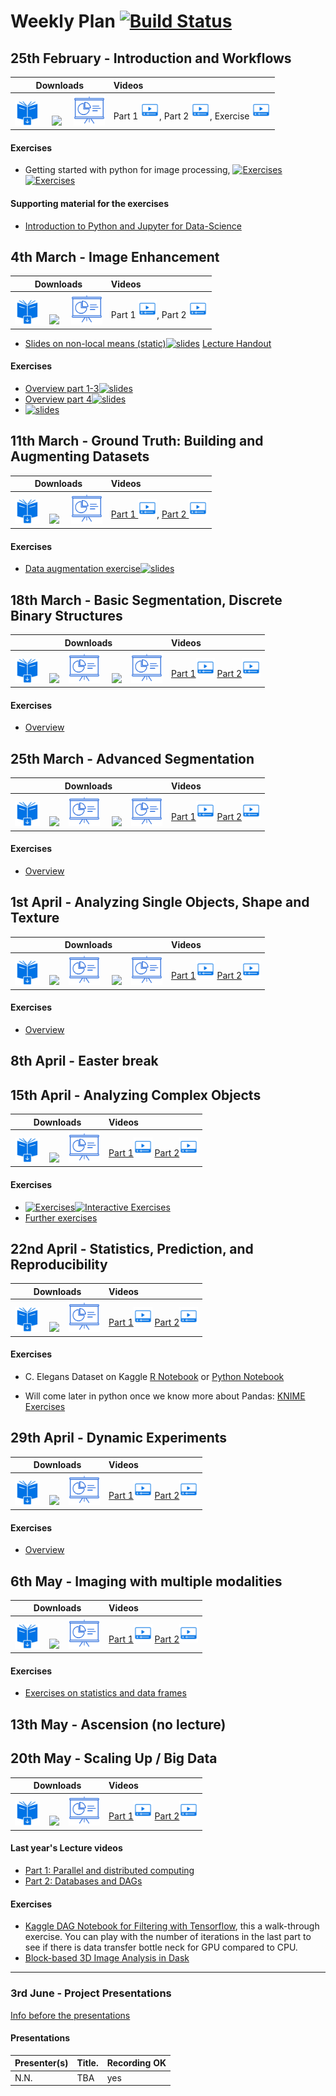 # Weekly Plan [![Build Status](https://www.travis-ci.com/ImagingLectures/Quantitative-Big-Imaging-2021.svg?branch=main)](https://www.travis-ci.com/ImagingLectures/Quantitative-Big-Imaging-2021)

## 25th February - Introduction and Workflows

| Downloads| Videos |
|:---:|:---|
| <a href="https://imaginglectures.github.io/Quantitative-Big-Imaging-2021/QBI-Lecture01-Introduction.pdf"><img src="figures/downloadbook.svg" height="40px"/></a> &nbsp;&nbsp;&nbsp; [<img src="https://upload.wikimedia.org/wikipedia/commons/3/38/Jupyter_logo.svg" height="50px"/>](https://nbviewer.jupyter.org/github/ImagingLectures/Quantitative-Big-Imaging-2021/blob/main/Lectures/Lecture-01/01-Introduction.ipynb) &nbsp;&nbsp;&nbsp; [<img src="figures/np_presentation.svg" height="50px"/>](https://nbviewer.jupyter.org/format/slides/github/ImagingLectures/Quantitative-Big-Imaging-2021/blob/main/Lectures/Lecture-01/01-Introduction.ipynb)| Part 1 <a href="https://youtu.be/fKthCxdd61o"><img src="figures/np_video.svg" alt="Part 1" height="30px"/></a>, Part 2 <a href="https://youtu.be/lslXWQA7W58"><img src="figures/np_video.svg" alt="Part 2" height="30px"/></a>, Exercise <a href="https://youtu.be/X0F1Lw5RZh0"><img src="figures/np_video.svg" alt="Exercise" height="30px"/></a>|
 
#### Exercises

- Getting started with python for image processing, [![Exercises](https://img.shields.io/badge/Notebook-Exercises-green.svg)](http://github.com/imaginglectures/Quantitative-Big-Imaging-2021/blob/main/Exercises/01-Images) [![Exercises](https://img.shields.io/badge/Interactive-Exercises-green.svg)](http://mybinder.org/v2/gh/imaginglectures/quantitative-big-imaging-2021/main?filepath=Exercises/01-Images/Assignment_01_Images.ipynb) 

#### Supporting material for the exercises
- [Introduction to Python and Jupyter for Data-Science](https://github.com/jakevdp/PythonDataScienceHandbook)



## 4th March - Image Enhancement 

| Downloads| Videos |
|:---:|:---|
| <a href="https://imaginglectures.github.io/Quantitative-Big-Imaging-2021/QBI-Lecture02-ImageEnhancement.pdf"><img src="figures/downloadbook.svg" height="40px"/></a> &nbsp;&nbsp;&nbsp;[<img src="https://upload.wikimedia.org/wikipedia/commons/3/38/Jupyter_logo.svg" height="50px"/>](https://nbviewer.jupyter.org/github/ImagingLectures/Quantitative-Big-Imaging-2021/blob/main/Lectures/Lecture-02/02-ImageEnhancement.ipynb) &nbsp;&nbsp;&nbsp; [<img src="figures/np_presentation.svg" height="50px"/>](https://nbviewer.jupyter.org/format/slides/github/ImagingLectures/Quantitative-Big-Imaging-2021/blob/main/Lectures/Lecture-02/02-ImageEnhancement.ipynb)| Part 1 <a href="https://youtu.be/MnK9TVsPYmk"><img src="figures/np_video.svg" alt="Part 1" height="30px"/></a>, Part 2 <a href="https://youtu.be/QRIBA9rAV_0"><img src="figures/np_video.svg" alt="Part 2" height="30px"/></a>|

- [Slides on non-local means (static)](https://nbviewer.jupyter.org/format/slides/github/ImagingLectures/Quantitative-Big-Imaging-2020/blob/master/Lectures/Lecture-02/02-NonLocalMeansStudy.ipynb)[![slides](https://img.shields.io/badge/interactive-slides-green.svg)](http://mybinder.org/v2/gh/imaginglectures/quantitative-big-imaging-2021/main?filepath=Lectures/Lecture-02/02-NonLocalMeansStudy.ipynb) [Lecture Handout](https://nbviewer.jupyter.org/github/ImagingLectures/Quantitative-Big-Imaging-2021/blob/main/Lectures/Lecture-02/02-NonLocalMeansStudy.ipynb)

#### Exercises
- [Overview part 1-3](https://nbviewer.jupyter.org/github/ImagingLectures/Quantitative-Big-Imaging-2021/blob/main/Exercises/02-ImageEnhancement/Exercises1-3.ipynb)[![slides](https://img.shields.io/badge/Interactive-Exercises-green.svg)](http://mybinder.org/v2/gh/imaginglectures/quantitative-big-imaging-2021/main?filepath=Exercises/02-ImageEnhancement/Exercises1-3.ipynb)
- [Overview part 4](https://nbviewer.jupyter.org/github/ImagingLectures/Quantitative-Big-Imaging-2021/blob/main/Exercises/02-ImageEnhancement/Exercise4.ipynb)[![slides](https://img.shields.io/badge/Interactive-Exercises-green.svg)](http://mybinder.org/v2/gh/imaginglectures/quantitative-big-imaging-2021/main?filepath=Exercises/02-ImageEnhancement/Exercise4.ipynb)
- [![slides](https://img.shields.io/badge/Launch-image_enhancement_tool-yellow.svg)](http://mybinder.org/v2/gh/imaginglectures/quantitative-big-imaging-2021/main?filepath=Exercises/02-ImageEnhancement/ImageEnhancementPlayground.ipynb)

## 11th March - Ground Truth: Building and Augmenting Datasets

| Downloads| Videos |
|:---:|:---|
| <a href="https://imaginglectures.github.io/Quantitative-Big-Imaging-2021/QBI-Lecture03-Datasets.pdf"><img src="figures/downloadbook.svg" height="40px"/></a> &nbsp;&nbsp;&nbsp;[<img src="https://upload.wikimedia.org/wikipedia/commons/3/38/Jupyter_logo.svg" height="50px"/>](https://nbviewer.jupyter.org/github/ImagingLectures/Quantitative-Big-Imaging-2021/blob/main/Lectures/Lecture-03/03-Datasets.ipynb) &nbsp;&nbsp;&nbsp; [<img src="figures/np_presentation.svg" height="50px"/>](https://nbviewer.jupyter.org/format/slides/github/ImagingLectures/Quantitative-Big-Imaging-2021/blob/main/Lectures/Lecture-03/03-Datasets.ipynb)| <a href="https://youtu.be/SvhupWHEoOQ">Part 1 <img src="figures/np_video.svg" alt="Part 1" height="30px"/></a>, <a href="https://youtu.be/96QBFfNhMoI">Part 2 <img src="figures/np_video.svg" alt="Part 2" height="30px"/></a>|

#### Exercises
- [Data augmentation exercise](https://nbviewer.jupyter.org/github/ImagingLectures/Quantitative-Big-Imaging-2020/blob/master/Exercises/03-augmentation/03-AugmentationExercise.ipynb)[![slides](https://img.shields.io/badge/Interactive-Exercises-green.svg)](http://mybinder.org/v2/gh/imaginglectures/quantitative-big-imaging-2020/master?filepath=Exercises/03-augmentation/03-AugmentationExercise.ipynb)


## 18th March - Basic Segmentation, Discrete Binary Structures

| Downloads| Videos |
|:---:|:---|
| <a href="https://imaginglectures.github.io/Quantitative-Big-Imaging-2021/QBI-Lecture04-BasicSegmentation.pdf"><img src="figures/downloadbook.svg" height="40px"/></a> &nbsp;&nbsp;&nbsp;[<img src="https://upload.wikimedia.org/wikipedia/commons/3/38/Jupyter_logo.svg" height="50px"/>](https://nbviewer.jupyter.org/github/ImagingLectures/Quantitative-Big-Imaging-2021/blob/main/Lectures/Lecture-04/04-BasicSegmentation.ipynb) &nbsp;&nbsp; [<img src="figures/np_presentation.svg" height="50px"/>](https://nbviewer.jupyter.org/format/slides/github/ImagingLectures/Quantitative-Big-Imaging-2021/blob/main/Lectures/Lecture-04/04-BasicSegmenation.ipynb) &nbsp;&nbsp;&nbsp;  [<img src="https://upload.wikimedia.org/wikipedia/commons/3/38/Jupyter_logo.svg" height="50px"/>](https://nbviewer.jupyter.org/github/ImagingLectures/Quantitative-Big-Imaging-2021/blob/main/Lectures/Lecture-04/04-BasicSegmentation_Part2.ipynb) &nbsp;&nbsp; [<img src="figures/np_presentation.svg" height="50px"/>](https://nbviewer.jupyter.org/format/slides/github/ImagingLectures/Quantitative-Big-Imaging-2021/blob/main/Lectures/Lecture-04/04-BasicSegmenation_Part2.ipynb)| <a href="https://youtu.be/9nzLKOiDK6M">Part 1<img src="figures/np_video.svg" alt="Part 1" height="30px"/></a> <a href="https://youtu.be/6ax1_lvo8Gk">Part 2<img src="figures/np_video.svg" alt="Part 2" height="30px"/></a>|

#### Exercises

- [Overview](https://github.com/ImagingLectures/Quantitative-Big-Imaging-2021/blob/main/Exercises/04-Segmentation/04-Overview.md)


## 25th March - Advanced Segmentation

| Downloads| Videos |
|:---:|:---|
| <a href="https://imaginglectures.github.io/Quantitative-Big-Imaging-2021/QBI-Lecture05-AdvancedSegmentation.pdf"><img src="figures/downloadbook.svg" height="40px"/></a> &nbsp;&nbsp;&nbsp;[<img src="https://upload.wikimedia.org/wikipedia/commons/3/38/Jupyter_logo.svg" height="50px"/>](https://nbviewer.jupyter.org/github/ImagingLectures/Quantitative-Big-Imaging-2021/blob/main/Lectures/Lecture-05/05-AdvancedSegmentation.ipynb) &nbsp;&nbsp; [<img src="figures/np_presentation.svg" height="50px"/>](https://nbviewer.jupyter.org/format/slides/github/ImagingLectures/Quantitative-Big-Imaging-2021/blob/main/Lectures/Lecture-05/05-AdvancedSegmentation.ipynb) &nbsp;&nbsp;&nbsp;  [<img src="https://upload.wikimedia.org/wikipedia/commons/3/38/Jupyter_logo.svg" height="50px"/>](https://nbviewer.jupyter.org/github/ImagingLectures/Quantitative-Big-Imaging-2021/blob/main/Lectures/Lecture-05/05-SupervisedSegmentation.ipynb) &nbsp;&nbsp; [<img src="figures/np_presentation.svg" height="50px"/>](https://nbviewer.jupyter.org/format/slides/github/ImagingLectures/Quantitative-Big-Imaging-2021/blob/main/Lectures/Lecture-05/05-SupervisedSegmentation.ipynb)| <a href="https://youtu.be/0v7sA300Dbc">Part 1<img src="figures/np_video.svg" alt="Part 1" height="30px"/></a> <a href="https://youtu.be/8tgReR_U3nI">Part 2<img src="figures/np_video.svg" alt="Part 2" height="30px"/></a>|

#### Exercises

- [Overview](https://github.com/ImagingLectures/Quantitative-Big-Imaging-2021/blob/main/Exercises/05-AdvancedSegmentation/05-Overview.md)

## 1st April - Analyzing Single Objects, Shape and Texture

| Downloads| Videos |
|:---:|:---|
| <a href="https://imaginglectures.github.io/Quantitative-Big-Imaging-2021/QBI-Lecture06-ShapeAnalysis.pdf"><img src="figures/downloadbook.svg" height="40px"/></a> &nbsp;&nbsp;&nbsp;[<img src="https://upload.wikimedia.org/wikipedia/commons/3/38/Jupyter_logo.svg" height="50px"/>](https://nbviewer.jupyter.org/github/ImagingLectures/Quantitative-Big-Imaging-2021/blob/main/Lectures/Lecture-06/06-ShapeAnalysis.ipynb) &nbsp;&nbsp; [<img src="figures/np_presentation.svg" height="50px"/>](https://nbviewer.jupyter.org/format/slides/github/ImagingLectures/Quantitative-Big-Imaging-2021/blob/main/Lectures/Lecture-06/06-ShapeAnalysis.ipynb) &nbsp;&nbsp;&nbsp;  [<img src="https://upload.wikimedia.org/wikipedia/commons/3/38/Jupyter_logo.svg" height="50px"/>](https://nbviewer.jupyter.org/github/ImagingLectures/Quantitative-Big-Imaging-2021/blob/main/Lectures/Lecture-06/06-AdvancedShapeAndTexture.ipynb) &nbsp;&nbsp; [<img src="figures/np_presentation.svg" height="50px"/>](https://nbviewer.jupyter.org/format/slides/github/ImagingLectures/Quantitative-Big-Imaging-2021/blob/main/Lectures/Lecture-06/06-AdvancedShapeAndTexture.ipynb)| <a href="https://youtu.be/IxPojgnYMcQ">Part 1<img src="figures/np_video.svg" alt="Part 1" height="30px"/></a> <a href="https://youtu.be/tHxVhCCYpxc">Part 2<img src="figures/np_video.svg" alt="Part 2" height="30px"/></a>|

#### Exercises

- [Overview](https://github.com/ImagingLectures/Quantitative-Big-Imaging-2021/blob/main/Exercises/06-Shapes/06-Overview.md)

## 8th April - Easter break

## 15th April - Analyzing Complex Objects

| Downloads| Videos |
|:---:|:---|
| <a href="https://imaginglectures.github.io/Quantitative-Big-Imaging-2021/QBI-Lecture07-ComplexShape.pdf"><img src="figures/downloadbook.svg" height="40px"/></a> &nbsp;&nbsp;&nbsp;[<img src="https://upload.wikimedia.org/wikipedia/commons/3/38/Jupyter_logo.svg" height="50px"/>](https://nbviewer.jupyter.org/github/ImagingLectures/Quantitative-Big-Imaging-2021/blob/main/Lectures/Lecture-07/07-ComplexObjects.ipynb) &nbsp;&nbsp; [<img src="figures/np_presentation.svg" height="50px"/>](https://nbviewer.jupyter.org/format/slides/github/ImagingLectures/Quantitative-Big-Imaging-2021/blob/main/Lectures/Lecture-07/07-ComplexObjects.ipynb)  | <a href="https://youtu.be/0MOBX1acqH0">Part 1<img src="figures/np_video.svg" alt="Part 1" height="30px"/></a> <a href="https://youtu.be/wBW8zavr9kY">Part 2<img src="figures/np_video.svg" alt="Part 2" height="30px"/></a>|

#### Exercises
- [![Exercises](https://img.shields.io/badge/Notebook-Exercises-green.svg)](https://github.com/ImagingLectures/Quantitative-Big-Imaging-2021/blob/main/Exercises/07-ComplexObjects/07-Skeletons.ipynb)[![Interactive Exercises](https://img.shields.io/badge/Interactive-Exercises-green.svg)](http://mybinder.org/v2/gh/imaginglectures/quantitative-big-imaging-2021/main?filepath=Exercises/07-ComplexObjects/07-Skeletons.ipynb)
- [Further exercises](https://github.com/ImagingLectures/Quantitative-Big-Imaging-2021/blob/main/Exercises/07-ComplexObjects/07-Overview.md)



## 22nd April - Statistics, Prediction, and Reproducibility

| Downloads| Videos |
|:---:|:---|
| <a href="https://imaginglectures.github.io/Quantitative-Big-Imaging-2021/QBI-Lecture08-Statistics.pdf"><img src="figures/downloadbook.svg" height="40px"/></a> &nbsp;&nbsp;&nbsp;[<img src="https://upload.wikimedia.org/wikipedia/commons/3/38/Jupyter_logo.svg" height="50px"/>](https://nbviewer.jupyter.org/github/ImagingLectures/Quantitative-Big-Imaging-2021/blob/main/Lectures/Lecture-08/08-Statistics.ipynb) &nbsp;&nbsp; [<img src="figures/np_presentation.svg" height="50px"/>](https://nbviewer.jupyter.org/format/slides/github/ImagingLectures/Quantitative-Big-Imaging-2021/blob/main/Lectures/Lecture-08/08-Statistics.ipynb)  | <a href="https://youtu.be/XqTNY0VMNHA">Part 1<img src="figures/np_video.svg" alt="Part 1" height="30px"/></a> <a href="https://youtu.be/UzofcfW1bR8">Part 2<img src="figures/np_video.svg" alt="Part 2" height="30px"/></a>|

#### Exercises
- C. Elegans Dataset on Kaggle [R Notebook](https://www.kaggle.com/kmader/d/kmader/high-content-screening-celegans/qbi-statistics-and-reproducibility-in-r/) or [Python Notebook](https://www.kaggle.com/kmader/d/kmader/high-content-screening-celegans/image-overview)
<!-- Lung Segmentation [https://www.kaggle.com/kmader/dsb-lung-segmentation-algorithm/notebook](Rule-based Image Processing) and [Simple Neural Network](https://www.kaggle.com/kmader/simple-nn-with-keras) -->

- Will come later in python once we know more about Pandas: [KNIME Exercises](https://rawgithub.com/kmader/Quantitative-Big-Imaging-2016/master/Exercises/08-Description.html)



## 29th April - Dynamic Experiments

| Downloads| Videos |
|:---:|:---|
| <a href="https://imaginglectures.github.io/Quantitative-Big-Imaging-2021/QBI-Lecture09-DynamicExperiments.pdf"><img src="figures/downloadbook.svg" height="40px"/></a> &nbsp;&nbsp;&nbsp;[<img src="https://upload.wikimedia.org/wikipedia/commons/3/38/Jupyter_logo.svg" height="50px"/>](https://nbviewer.jupyter.org/github/ImagingLectures/Quantitative-Big-Imaging-2021/blob/main/Lectures/Lecture-09/09-DynamicExperiments.ipynb) &nbsp;&nbsp; [<img src="figures/np_presentation.svg" height="50px"/>](https://nbviewer.jupyter.org/format/slides/github/ImagingLectures/Quantitative-Big-Imaging-2021/blob/main/Lectures/Lecture-09/09-DynamicExperiments.ipynb)  | <a href="https://youtu.be/v6O2zaUrEZw">Part 1<img src="figures/np_video.svg" alt="Part 1" height="30px"/></a> <a href="https://youtu.be/Cma_1lX1-rE">Part 2<img src="figures/np_video.svg" alt="Part 2" height="30px"/></a>|

#### Exercises
- [Overview](../Exercises/08-DynamicExperiments/08-Overview.md)

## 6th May - Imaging with multiple modalities 

| Downloads| Videos |
|:---:|:---|
| <a href="https://imaginglectures.github.io/Quantitative-Big-Imaging-2021/QBI-Lecture10-BimodalExperiments.pdf"><img src="figures/downloadbook.svg" height="40px"/></a> &nbsp;&nbsp;&nbsp;[<img src="https://upload.wikimedia.org/wikipedia/commons/3/38/Jupyter_logo.svg" height="50px"/>](https://nbviewer.jupyter.org/github/ImagingLectures/Quantitative-Big-Imaging-2021/blob/main/Lectures/Lecture-10/10-BimodalExperiments.ipynb) &nbsp;&nbsp; [<img src="figures/np_presentation.svg" height="50px"/>](https://nbviewer.jupyter.org/format/slides/github/ImagingLectures/Quantitative-Big-Imaging-2021/blob/main/Lectures/Lecture-10/10-BimodalExperiments.ipynb)  | <a href="https://youtu.be/bZydtZHzzFU">Part 1<img src="figures/np_video.svg" alt="Part 1" height="30px"/></a> <a href="https://youtu.be/7P43tByjl9w">Part 2<img src="figures/np_video.svg" alt="Part 2" height="30px"/></a>|

#### Exercises
- [Exercises on statistics and data frames](http://nbviewer.jupyter.org/format/slides/github/imaginglectures/Quantitative-Big-Imaging-2020/blob/master/Exercises/10-Statistics_DataFrames/10-Statistics_DataFrames.ipynb)

## 13th May - Ascension (no lecture)

## 20th May - Scaling Up / Big Data


| Downloads| Videos |
|:---:|:---|
| <a href="https://imaginglectures.github.io/Quantitative-Big-Imaging-2021/QBI-Lecture11-ScalingUp.pdf"><img src="figures/downloadbook.svg" height="40px"/></a> &nbsp;&nbsp;&nbsp;[<img src="https://upload.wikimedia.org/wikipedia/commons/3/38/Jupyter_logo.svg" height="50px"/>](https://nbviewer.jupyter.org/github/ImagingLectures/Quantitative-Big-Imaging-2021/blob/main/Lectures/Lecture-11/11-ScalingUp.ipynb) &nbsp;&nbsp; [<img src="figures/np_presentation.svg" height="50px"/>](https://nbviewer.jupyter.org/format/slides/github/ImagingLectures/Quantitative-Big-Imaging-2021/blob/main/Lectures/Lecture-11/11-ScalingUp.ipynb)  | <a href="https://youtu.be/dhjl7xB-5tw">Part 1<img src="figures/np_video.svg" alt="Part 1" height="30px"/></a> <a href="https://youtu.be/UqbqaPMQCaE">Part 2<img src="figures/np_video.svg" alt="Part 2" height="30px"/></a>|

#### Last year's Lecture videos
 - [Part 1: Parallel and distributed computing](https://youtu.be/HVAAtE7o8eI)
 - [Part 2: Databases and DAGs](https://youtu.be/F_zZ1Jeyh0I)
 
#### Exercises
- [Kaggle DAG Notebook for Filtering with Tensorflow](https://www.kaggle.com/kmader/simple-dags-in-tensorflow), this a walk-through exercise. You can play with the number of iterations in the last part to see if there is data transfer bottle neck for GPU compared to CPU.
- [Block-based 3D Image Analysis in Dask](https://www.kaggle.com/kmader/3d-image-analysis-using-dask)

---

### 3rd June - Project Presentations
[Info before the presentations](../Projects/Presentations.md)
#### Presentations
| Presenter(s)  | Title.        | Recording OK |
| ------------- | ------------- |--------------|
|N.N.| TBA| yes|


